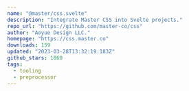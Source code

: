```yaml
---
name: "@master/css.svelte"
description: "Integrate Master CSS into Svelte projects."
repo_url: "https://github.com/master-co/css"
author: "Aoyue Design LLC."
homepage: "https://css.master.co"
downloads: 159
updated: "2023-03-28T13:32:19.183Z"
github_stars: 1860
tags: 
  - tooling
  - preprocessor
---
```

